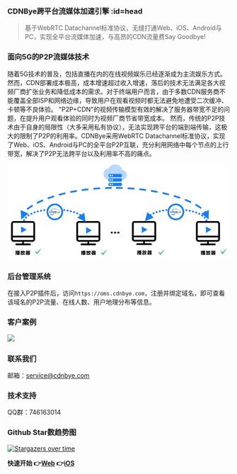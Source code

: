 ### CDNBye跨平台流媒体加速引擎 :id=head
> 基于WebRTC Datachannel标准协议，无缝打通Web、iOS、Android与PC，实现全平台流媒体加速，与高昂的CDN流量费Say Goodbye!

### 面向5G的P2P流媒体技术
随着5G技术的普及，包括直播在内的在线视频娱乐已经逐渐成为主流娱乐方式。然而，CDN部署成本极高，成本增速超过收入增速，落后的技术无法满足各大视频厂商扩张业务和降低成本的需求。对于终端用户而言，由于多数CDN服务商不能覆盖全部ISP和网络边缘，导致用户在观看视频时都无法避免地遭受二次缓冲、卡顿等不良体验。
"P2P+CDN"的视频传输模型有效的解决了服务器带宽不足的问题，在提升用户观看体验的同时为视频厂商节省带宽成本。
然而，传统的P2P技术由于自身的局限性（大多采用私有协议），无法实现跨平台的端到端传输，这极大的限制了P2P的利用率。CDNBye采用WebRTC Datachannel标准协议，实现了Web、iOS、Android与PC的全平台P2P互联，充分利用网络中每个节点的上行带宽，解决了P2P无法跨平台以及利用率不高的痛点。

<img width="600" src="pics/p2p.jpg" alt="p2p">

### 后台管理系统
在接入P2P插件后，访问`https://oms.cdnbye.com`，注册并绑定域名，即可查看该域名的P2P流量、在线人数、用户地理分布等信息。

### 客户案例
[<img src="https://timgsa.baidu.com/timg?image&quality=80&size=b9999_10000&sec=1531253035445&di=7af6cc9ad4abe3d06ba376af22d85131&imgtype=0&src=http%3A%2F%2Fimg.kuai8.com%2Fattaches%2Fintro%2F1213%2F201612131436417407.png" width="120">](https://egame.qq.com/?hls=1&p2p=1&_debug=1)

### 联系我们
邮箱：service@cdnbye.com

### 技术支持
QQ群：746163014

### Github Star数趋势图

[![Stargazers over time](https://starcharts.herokuapp.com/cdnbye/hlsjs-p2p-engine.svg)](https://starcharts.herokuapp.com/cdnbye/hlsjs-p2p-engine)
      
**快速开始 👉[Web](/web/usage.md)   👉[iOS](/ios/usage.md)** 